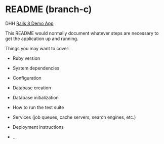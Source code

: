 # README (branch-c)

DHH [Rails 8 Demo App](https://www.youtube.com/watch?v=X_Hw9P1iZfQ)

This README would normally document whatever steps are necessary to get the
application up and running.

Things you may want to cover:

* Ruby version

* System dependencies

* Configuration

* Database creation

* Database initialization

* How to run the test suite

* Services (job queues, cache servers, search engines, etc.)

* Deployment instructions

* ...
